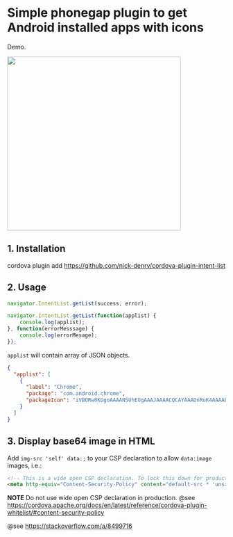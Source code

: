 # Simple phonegap plugin to get Android installed apps with icons

Demo.

<img src="https://user-images.githubusercontent.com/1450983/55368734-1c9c2e00-54fc-11e9-9651-309c5a94399a.png" width="auto" height="400" />

## 1. Installation

cordova plugin add https://github.com/nick-denry/cordova-plugin-intent-list

## 2. Usage

```js
navigator.IntentList.getList(success, error);
```

```js
navigator.IntentList.getList(function(applist) {
    console.log(applist);    
}, function(errorMesssage) {
    console.log(errorMesage);
});
```

`applist` will contain array of JSON objects.

```json
{
  "applist": [
    {
      "label": "Chrome",
      "package": "com.android.chrome",
      "packageIcon": "iVBORw0KGgoAAAANSUhEUgAAAJAAAACQCAYAAADnRuK4AAAABHNCSVQICAgIfAhkiAAAIABJREF..."
    }
  ]
}
```

## 3. Display base64 image in HTML

Add `img-src 'self' data:;` to your CSP declaration to allow `data:image` images, i.e.: 
```html
<!-- This is a wide open CSP declaration. To lock this down for production, see below. -->
<meta http-equiv="Content-Security-Policy" content="default-src * 'unsafe-inline' gap:; style-src 'self' 'unsafe-inline'; img-src 'self' data:; media-src *" />
```
**NOTE** Do not use wide open CSP declaration in production. @see https://cordova.apache.org/docs/en/latest/reference/cordova-plugin-whitelist/#content-security-policy

@see https://stackoverflow.com/a/8499716

